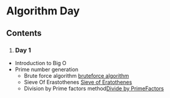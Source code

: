 # Algorithm Day
## Contents
1. ### Day 1
- Introduction to Big O
- Prime number generation
    - Brute force algorithm [bruteforce algorithm](/Algorithm-Day/Day1/bruteForceAlgorithm.cpp)
    - Sieve Of Erastothenes [Sieve of Eratothenes](/Algorithm-Day/Day1/sieveOfEratosthenes.cpp)
    - Division by Prime factors method[Divide by PrimeFactors](/Algorithm-Day/Day1/divideByPrimefactors.cpp)
